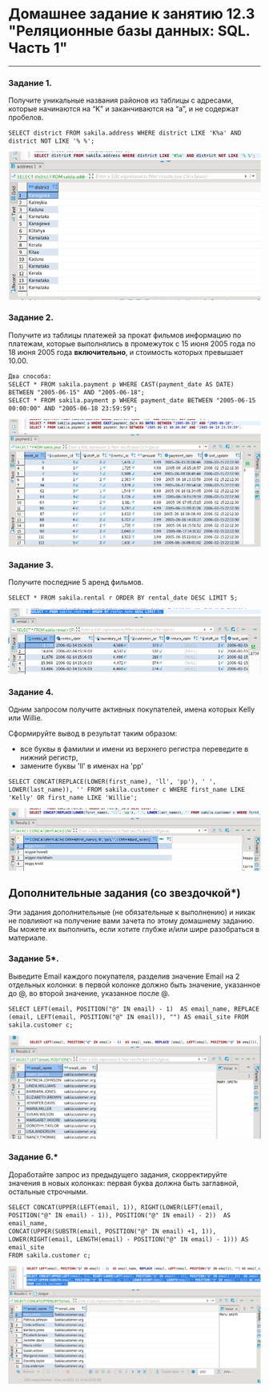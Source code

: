 # Домашнее задание к занятию 12.3 "Реляционные базы данных: SQL. Часть 1"

---

### Задание 1.

Получите уникальные названия районов из таблицы с адресами, которые начинаются на “K” и заканчиваются на “a”, и не содержат пробелов.

```
SELECT district FROM sakila.address WHERE district LIKE 'K%a' AND district NOT LIKE '% %';
```
![](/src/12.3_SQL-part1/assets/task_1.png)

### Задание 2.

Получите из таблицы платежей за прокат фильмов информацию по платежам, которые выполнялись в промежуток с 15 июня 2005 года по 18 июня 2005 года **включительно**, 
и стоимость которых превышает 10.00.

```
Два способа:
SELECT * FROM sakila.payment p WHERE CAST(payment_date AS DATE) BETWEEN "2005-06-15" AND "2005-06-18";
SELECT * FROM sakila.payment p WHERE payment_date BETWEEN "2005-06-15 00:00:00" AND "2005-06-18 23:59:59";

```
![](/src/12.3_SQL-part1/assets/task_2.png)

### Задание 3.

Получите последние 5 аренд фильмов.

```
SELECT * FROM sakila.rental r ORDER BY rental_date DESC LIMIT 5; 
```
![](/src/12.3_SQL-part1/assets/task_3.png)


### Задание 4.

Одним запросом получите активных покупателей, имена которых Kelly или Willie. 

Сформируйте вывод в результат таким образом:
- все буквы в фамилии и имени из верхнего регистра переведите в нижний регистр,
- замените буквы 'll' в именах на 'pp'

```
SELECT CONCAT(REPLACE(LOWER(first_name), 'll', 'pp'), ' ', LOWER(last_name)), '' FROM sakila.customer c WHERE first_name LIKE 'Kelly' OR first_name LIKE 'Willie';
```
![](/src/12.3_SQL-part1/assets/task_4.png)

## Дополнительные задания (со звездочкой*)
Эти задания дополнительные (не обязательные к выполнению) и никак не повлияют на получение вами зачета по этому домашнему заданию. Вы можете их выполнить, если хотите глубже и/или шире разобраться в материале.

### Задание 5*.

Выведите Email каждого покупателя, разделив значение Email на 2 отдельных колонки: в первой колонке должно быть значение, указанное до @, во второй значение, указанное после @.
```
SELECT LEFT(email, POSITION("@" IN email) - 1)  AS email_name, REPLACE (email, LEFT(email, POSITION("@" IN email)), "") AS email_site FROM sakila.customer c;
```
![](/src/12.3_SQL-part1/assets/task_5.png)

### Задание 6.*

Доработайте запрос из предыдущего задания, скорректируйте значения в новых колонках: первая буква должна быть заглавной, остальные строчными.
```
SELECT CONCAT(UPPER(LEFT(email, 1)), RIGHT(LOWER(LEFT(email, POSITION("@" IN email) - 1)), POSITION("@" IN email) - 2))  AS email_name, 
CONCAT(UPPER(SUBSTR(email, POSITION("@" IN email) +1, 1)), LOWER(RIGHT(email, LENGTH(email) - POSITION("@" IN email) - 1))) AS email_site 
FROM sakila.customer c;
```
![](/src/12.3_SQL-part1/assets/task_6.png)



